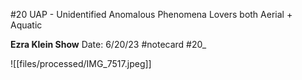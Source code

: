 #20
UAP - Unidentified Anomalous Phenomena Lovers both Aerial + Aquatic


**Ezra Klein Show** 
Date: 6/20/23
 #notecard
 #20_ 

![[files/processed/IMG_7517.jpeg]]